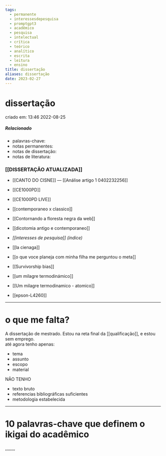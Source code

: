 ```yaml
---
tags:
  - permanente
  - interessesdepesquisa
  - promptgpt3
  - acadêmico
  - pesquisa
  - intelectual
  - crítica
  - teórico
  - analítico
  - escrita
  - leitura
  - ensino
title: dissertação
aliases: dissertação
date: 2023-02-27
---
```


# dissertação

criado em: 13:46 2022-08-25

##### Relacionado

- palavras-chave: 
- notas permanentes: 
- notas de dissertação:
- notas de literatura: 

### [[DISSERTAÇÃO ATUALIZADA]]

- [[CANTO DO CISNE]] — [[Análise artigo 1 0402232256]]

- [[CE1000PD]]
- [[CE1000PD LIVE]]
- [[contemporaneo x classico]]
- [[Contornando a floresta negra da web]]
- [[dicotomia antigo e contemporaneo]]
- *[[interesses de pesquisa]] (índice)*
- [[la cienaga]]
- [[o que voce planeja com minha filha me perguntou o meta]]
- [[Survivorship bias]]
- [[um milagre termodinámico]]
- [[Um milagre termodinamico - atomico]]
- [[epson-L4260]]

---

# o que me falta?

A dissertação de mestrado. Estou na reta final da [[qualificação]], e estou sem emprego.  
até agora tenho apenas:

- tema
- assunto
- escopo
- material

NÃO TENHO

- texto bruto
- referencias bibliográficas suficientes
- metodologia estabelecida

---

# 10 palavras-chave que definem o ikigai do acadêmico

,,,,,,,,

